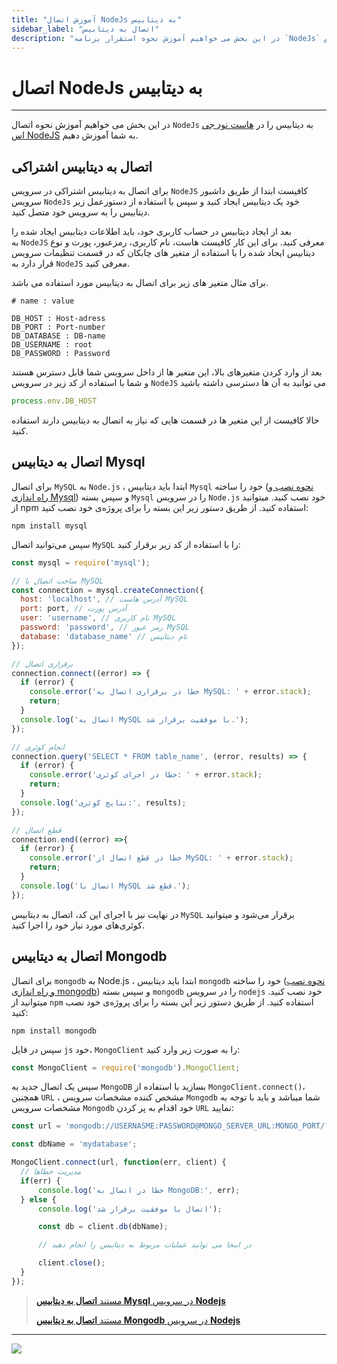 ```yaml
---
title: "آموزش اتصال NodeJs به دیتابیس"
sidebar_label: "اتصال به دیتابیس"
description: "در این بخش می خواهیم آموزش نحوه استقرار برنامه `NodeJs` را در هاست  نود جی اس NodeJS به شما آموزش دهیم."
---
```


# اتصال NodeJs به دیتابیس
---

در این بخش می خواهیم آموزش نحوه اتصال `NodeJs` به دیتابیس را در [هاست  نود جی اس NodeJS](https://chabokan.net/cloud-hosting/nodejs/) به شما آموزش دهیم.


## اتصال به دیتابیس اشتراکی

برای اتصال به دیتابیس اشتراکی در سرویس `NodeJS` کافیست ابتدا از طریق داشبور سرویس `NodeJs` خود یک دیتابیس ایجاد کنید و سپس با استفاده از دستورعمل زیر دیتابیس را به سرویس خود متصل کنید.


بعد از ایجاد دیتابیس در حساب کاربری خود، باید اطلاعات دیتابیس ایجاد شده را به `NodeJS` معرفی کنید. برای این کار کافیست هاست، نام کاربری، رمزعبور، پورت و نوع دیتابیس ایجاد شده را با استفاده از متغیر های چابکان که در قسمت تنظیمات سرویس قرار دارد به `NodeJS` معرفی کنید.

برای مثال متغیر های زیر برای اتصال به دیتابیس مورد استفاده می باشد.

```properties
# name : value

DB_HOST : Host-adress
DB_PORT : Port-number
DB_DATABASE : DB-name
DB_USERNAME : root
DB_PASSWORD : Password
```

بعد از وارد کردن متغیرهای بالا، این متغیر ها از داخل سرویس شما قابل دسترس هستند و شما با استفاده از کد زیر در سرویس `NodeJS` می توانید به آن ها دسترسی داشته باشید

```javascript
process.env.DB_HOST
```

حالا کافیست از این متغیر ها در قسمت هایی که نیاز به اتصال به دیتابیس دارند استفاده کنید.

## اتصال به دیتابیس Mysql

برای اتصال `MySQL` به `Node.js` ، ابتدا باید دیتابیس `Mysql` خود را ساخته ([نحوه نصب و راه اندازی Mysql](https://docs.chabokan.net/database/mysql/install/)) و سپس بسته `Mysql` را در سرویس `Node.js` خود نصب کنید. میتوانید از npm استفاده کنید. از طریق دستور زیر این بسته را برای پروژه‌ی خود نصب کنید:

```shell
npm install mysql
```

سپس می‌توانید اتصال `MySQL` را با استفاده از کد زیر برقرار کنید:

```javascript
const mysql = require('mysql');

// ساخت اتصال با MySQL
const connection = mysql.createConnection({
  host: 'localhost', // آدرس هاست MySQL
  port: port, // آدرس پورت
  user: 'username', // نام کاربری MySQL
  password: 'password', // رمز عبور MySQL
  database: 'database_name' // نام دیتابیس
});

// برقراری اتصال
connection.connect((error) => {
  if (error) {
    console.error('خطا در برقراری اتصال به MySQL: ' + error.stack);
    return;
  }
  console.log('اتصال به MySQL با موفقیت برقرار شد.');
});

// انجام کوئری
connection.query('SELECT * FROM table_name', (error, results) => {
  if (error) {
    console.error('خطا در اجرای کوئری: ' + error.stack);
    return;
  }
  console.log('نتایج کوئری:', results);
});

// قطع اتصال
connection.end((error) =>{
  if (error) {
    console.error('خطا در قطع اتصال از MySQL: ' + error.stack);
    return;
  }
  console.log('اتصال با MySQL قطع شد.');
});
```
در نهایت نیز با اجرای این کد، اتصال به دیتابیس `MySQL` برقرار می‌شود و میتوانید کوئری‌های مورد نیاز خود را اجرا کنید.



## اتصال به دیتابیس Mongodb

برای اتصال `mongodb` به Node.js ، ابتدا باید دیتابیس `mongodb` خود را ساخته ([نحوه نصب و راه اندازی mongodb](https://docs.chabokan.net/database/mongodb/install/)) و سپس بسته `mongodb` را در سرویس `nodejs` خود نصب کنید. میتوانید از `npm` استفاده کنید. از طریق دستور زیر این بسته را برای پروژه‌ی خود نصب کنید:

```shell
npm install mongodb
```

سپس در فایل `js` خود، `MongoClient` را به صورت زیر وارد کنید:


```javascript
const MongoClient = require('mongodb').MongoClient;
```
سپس یک اتصال جدید به `MongoDB` بسازید با استفاده از `MongoClient.connect()`، همچنین `URL` ، مشخص کننده مشخصات سرویس `Mongodb` شما میباشد و باید با توجه به مشخصات سرویس `Mongodb` خود اقدام به پر کردن `URL` نمایید:

```javascript
const url = 'mongodb://USERNASME:PASSWORD@MONGO_SERVER_URL:MONGO_PORT/?authSource=admin';

const dbName = 'mydatabase';

MongoClient.connect(url, function(err, client) {
  // مدیریت خطاها
  if(err) {
      console.log('خطا در اتصال به MongoDB:', err);
  } else {
      console.log('اتصال با موفقیت برقرار شد');

      const db = client.db(dbName);

      // در اینجا می توانید عملیات مربوط به دیتابیس را انجام دهید

      client.close();
  }
});
```

> [مستند **اتصال به دیتابیس Mysql** در سرویس **Nodejs**](https://www.npmjs.com/package/mysql)
>
> [مستند **اتصال به دیتابیس Mongodb** در سرویس **Nodejs**](https://www.npmjs.com/package/mongodb)

---
<a href="https://hub.chabokan.net/fa/services/create/nodejs" ><img src="https://s1.chabokan.net/docs/images/nodejs-banner.png" /></a>
